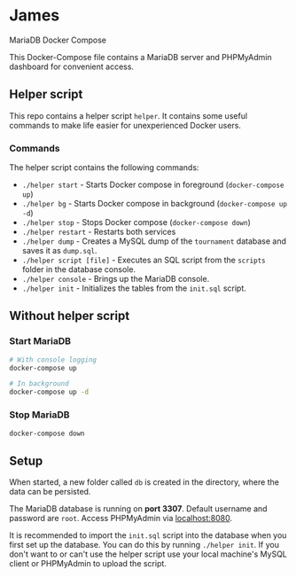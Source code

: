 # James
MariaDB Docker Compose

This Docker-Compose file contains a MariaDB server and PHPMyAdmin dashboard for convenient access.

## Helper script
This repo contains a helper script `helper`. It contains some useful commands to make life easier for
unexperienced Docker users.

### Commands
The helper script contains the following commands:

- `./helper start` - Starts Docker compose in foreground (`docker-compose up`)
- `./helper bg` - Starts Docker compose in background (`docker-compose up -d`)
- `./helper stop` - Stops Docker compose (`docker-compose down`)
- `./helper restart` - Restarts both services
- `./helper dump` - Creates a MySQL dump of the `tournament` database and saves it as `dump.sql`.
- `./helper script [file]` - Executes an SQL script from the `scripts` folder in the database console.
- `./helper console` - Brings up the MariaDB console.
- `./helper init` - Initializes the tables from the `init.sql` script.

## Without helper script
### Start MariaDB
```bash
# With console logging
docker-compose up

# In background
docker-compose up -d
```

### Stop MariaDB
```bash
docker-compose down
```

## Setup
When started, a new folder called `db` is created in the directory, where the data can be persisted.

The MariaDB database is running on **port 3307**. Default username and password are `root`. Access PHPMyAdmin via [localhost:8080](http://localhost:8080).

It is recommended to import the `init.sql` script into the database when you first set up the database. You can do
this by running `./helper init`. If you don't want to or can't use the helper script use your local machine's
MySQL client or PHPMyAdmin to upload the script.
